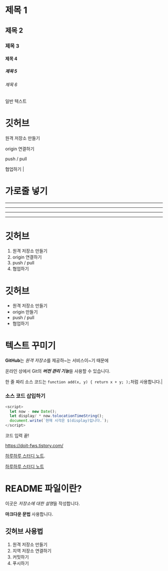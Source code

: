 # 제목 1

## 제목 2

### 제목 3

#### 제목 4

##### 제목 5

###### 제목 6

일반 텍스트

# 깃허브

원격 저장소 만들기

origin 연결하기

push / pull

협업하기 |

# 가로줄 넣기

---

- - - -

****

* * *

# 깃허브

1. 원격 저장소 만들기
2. origin 연결하기
3. push / pull
4. 협업하기

# 깃허브

- 원격 저장소 만들기
- origin 만들기
- push / pull
- 협업하기

# 텍스트 꾸미기

**GitHub**는 *원격 저장소*를 제공하~는 서비스이~기 때문에

온라인 상에서 Git의 ***버전 관리 기능***을 사용할 수 있습니다.

한 줄 짜리 소스 코드는 `function add(x, y) { return x + y; );`처럼 사용합니다.|

### 소스 코드 삽입하기

```Javascript
<script>
  let now - new Date();
  let display/ * now.tolocationTimeString();
  document.write(`현재 시각은 $(display)입니다.`);
</script>
```

코드 입력 끝!

<https://doit-fws.tistory.com/>

[하루하루 스터디 노트](https://doit-fws.tistory.com/).

[하루하루 스터디 노트](https://doit-fws.tistory.com/, "프런트앤드 개발 팀")

# README 파일이란?

이곳은 *저장소에 대한 설명*을 작성합니다.

**마크다운 문법** 사용합니다.

## 깃허브 사용법

1. 원격 저장소 만들기
2. 지역 저장소 연결하기
3. 커밋하기
4. 푸시하기
